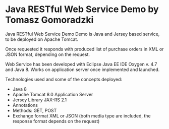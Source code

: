 # Java RESTful Web Service Demo by Tomasz Gomoradzki

Java RESTful Web Service Demo Demo is Java and Jersey based service, to be deployed on Apache Tomcat.

Once requested it responds with produced list of purchase orders in XML or JSON format, depending on the request.

Web Service has been developed with Eclipse Java EE IDE Oxygen v. 4.7 and Java 8. Works on application server once implemented and launched.

Technologies used and some of the concepts deployed:

- Java 8
- Apache Tomcat 8.0 Application Server
- Jersey Library JAX-RS 2.1
- Annotations
- Methods: GET, POST
- Exchange format XML or JSON (both media type are included, the response format depends on the request)